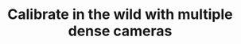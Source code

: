 ---
layout: default
title: Calibrate in the wild with multiple dense cameras
parent: Calibration
grand_parent: Quick Start
nav_order: 10
---